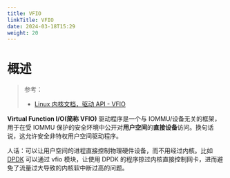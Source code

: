 ```yaml
---
title: VFIO
linkTitle: VFIO
date: 2024-03-18T15:29
weight: 20
---
```


# 概述

> 参考：
> 
> - [Linux 内核文档，驱动 API - VFIO](https://docs.kernel.org/driver-api/vfio.html)

**Virtual Function I/O(简称 VFIO)** 驱动程序是一个与 IOMMU/设备无关的框架，用于在受 IOMMU 保护的安全环境中公开对**用户空间**的**直接设备**访问。换句话说，这允许安全非特权用户空间驱动程序。

人话：可以让用户空间的进程直接控制物理硬件设备，而不用经过内核。比如 [DPDK](docs/4.数据通信/DPDK.md) 可以通过 vfio 模块，让使用 DPDK 的程序掠过内核直接控制网卡，进而避免了流量过大导致的内核软中断过高的问题。

